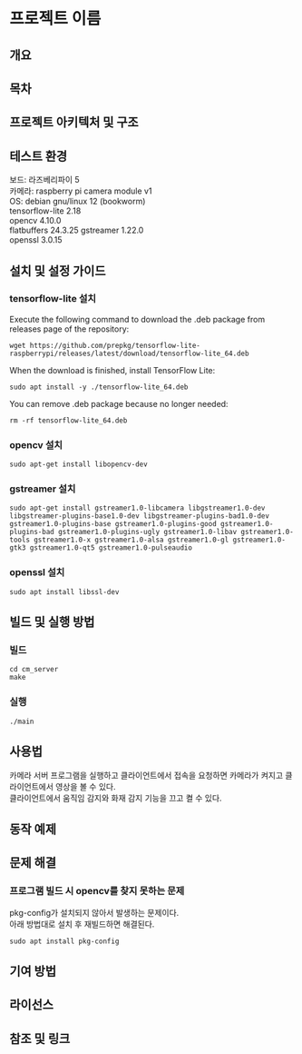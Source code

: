 # 프로젝트 이름
## 개요
## 목차
## 프로젝트 아키텍처 및 구조
## 테스트 환경
보드: 라즈베리파이 5  
카메라: raspberry pi camera module v1  
OS: debian gnu/linux 12 (bookworm)  
tensorflow-lite 2.18  
opencv 4.10.0  
flatbuffers 24.3.25
gstreamer 1.22.0  
openssl 3.0.15
## 설치 및 설정 가이드
### tensorflow-lite 설치
Execute the following command to download the .deb package from releases page of the repository:
```
wget https://github.com/prepkg/tensorflow-lite-raspberrypi/releases/latest/download/tensorflow-lite_64.deb
```
When the download is finished, install TensorFlow Lite:
```
sudo apt install -y ./tensorflow-lite_64.deb
```
You can remove .deb package because no longer needed:
```
rm -rf tensorflow-lite_64.deb
```
### opencv 설치
```
sudo apt-get install libopencv-dev
```
### gstreamer 설치
```
sudo apt-get install gstreamer1.0-libcamera libgstreamer1.0-dev libgstreamer-plugins-base1.0-dev libgstreamer-plugins-bad1.0-dev gstreamer1.0-plugins-base gstreamer1.0-plugins-good gstreamer1.0-plugins-bad gstreamer1.0-plugins-ugly gstreamer1.0-libav gstreamer1.0-tools gstreamer1.0-x gstreamer1.0-alsa gstreamer1.0-gl gstreamer1.0-gtk3 gstreamer1.0-qt5 gstreamer1.0-pulseaudio
```
### openssl 설치
```
sudo apt install libssl-dev
```
## 빌드 및 실행 방법
### 빌드
```
cd cm_server
make
```
### 실행
```
./main
```
## 사용법
카메라 서버 프로그램을 실행하고 클라이언트에서 접속을 요청하면 카메라가 켜지고 클라이언트에서 영상을 볼 수 있다.  
클라이언트에서 움직임 감지와 화재 감지 기능을 끄고 켤 수 있다.
## 동작 예제
## 문제 해결
### 프로그램 빌드 시 opencv를 찾지 못하는 문제
pkg-config가 설치되지 않아서 발생하는 문제이다.  
아래 방법대로 설치 후 재빌드하면 해결된다.
```
sudo apt install pkg-config
```
## 기여 방법
## 라이선스
## 참조 및 링크
